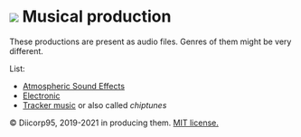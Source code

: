# ![](https://win98icons.alexmeub.com/icons/png/computer_musical_keyboard-2.png)&nbsp;Musical production
These productions are present as audio files. Genres of them might be very different.

List:
* [Atmospheric Sound Effects](https://github.com/Diicorp95/Diicorp95/tree/main/production/music/asfx/README.md)
* [Electronic](https://github.com/Diicorp95/Diicorp95/blob/main/production/music/electronic/README.md)
* [Tracker music](https://github.com/Diicorp95/Diicorp95/blob/tree/production/music/tracker/README.md) or also called *chiptunes*

:copyright: Diicorp95, 2019-2021 in producing them. [MIT license.](https://diicorp95.mit-license.org)